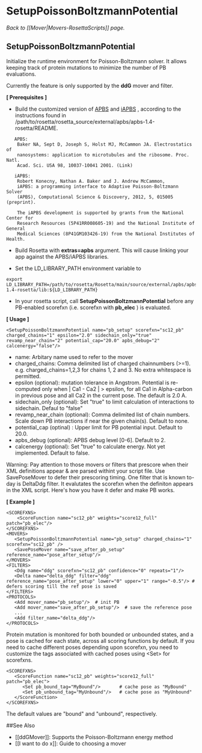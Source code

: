 # SetupPoissonBoltzmannPotential
*Back to [[Mover|Movers-RosettaScripts]] page.*
## SetupPoissonBoltzmannPotential

Initialize the runtime environment for Poisson-Boltzmann solver. It allows keeping track of protein mutations to minimize the number of PB evaluations.

Currently the feature is only supported by the **ddG** mover and filter.

**[ Prerequisites ]**

-   Build the customized version of [APBS](http://www.poissonboltzmann.org) and [iAPBS](http://mccammon.ucsd.edu/iapbs) , according to the instructions found in /path/to/rosetta/rosetta\_source/external/apbs/apbs-1.4-rosetta/README.

<!-- -->

       APBS:
        Baker NA, Sept D, Joseph S, Holst MJ, McCammon JA. Electrostatics of 
        nanosystems: application to microtubules and the ribosome. Proc. Natl. 
        Acad. Sci. USA 98, 10037-10041 2001. (Link)

       iAPBS:
        Robert Konecny, Nathan A. Baker and J. Andrew McCammon, 
        iAPBS: a programming interface to Adaptive Poisson-Boltzmann Solver 
        (APBS), Computational Science & Discovery, 2012, 5, 015005 (preprint).

        The iAPBS development is supported by grants from the National Center for 
        Research Resources (5P41RR008605-19) and the National Institute of General 
        Medical Sciences (8P41GM103426-19) from the National Institutes of Health. 

-   Build Rosetta with **extras=apbs** argument. This will cause linking your app against the APBS/iAPBS libraries.

-   Set the LD\_LIBRARY\_PATH environment variable to

<!-- -->

    export LD_LIBRARY_PATH=/path/to/rosetta/Rosetta/main/source/external/apbs/apbs-1.4-rosetta/lib:${LD_LIBRARY_PATH}

-   In your rosetta script, call **SetupPoissonBoltzmannPotential** before any PB-enabled scorefxn (i.e. scorefxn with **pb\_elec** ) is evaluated.

**[ Usage ]**

    <SetupPoissonBoltzmannPotential name="pb_setup" scorefxn="sc12_pb" charged_chains="1" epsilon="2.0" sidechain_only="true" revamp_near_chain="2" potential_cap="20.0" apbs_debug="2" calcenergy="false"/>

-   name: Arbitary name used to refer to the mover
-   charged\_chains: Comma delimited list of charged chainnumbers (\>=1). e.g. charged\_chains=1,2,3 for chains 1, 2 and 3. No extra whitespace is permitted.
-   epsilon (optional): mutation tolerance in Angstrom. Potential is re-computed only when | Ca1 - Ca2 | \> epsilon, for all Ca1 in Alpha-carbon in previous pose and all Ca2 in the current pose. The default is 2.0 A.
-   sidechain\_only (optional): Set "true" to limit calculation of interactions to sidechain. Defaul to "false"
-   revamp\_near\_chain (optional): Comma delimited list of chain numbers. Scale down PB interactions if near the given chain(s). Default to none.
-   potential\_cap (optinal) : Upper limit for PB potential input. Default to 20.0.
-   apbs\_debug (optional): APBS debug level [0-6]. Default to 2.
-   calcenergy (optional): Set "true" to calculate energy. Not yet implemented. Default to false.

Warning: Pay attention to those movers or filters that prescore when their XML definitions appear & are parsed withint your script file. Use SavePoseMover to defer their prescoring timing. One filter that is known to-day is DeltaDdg filter. It evalutates the scorefxn when the definiton appears in the XML script. Here's how you have it defer and make PB works.

**[ Example ]**

    <SCOREFXNS>
        <ScoreFunction name="sc12_pb" weights="score12_full" patch="pb_elec"/>
    </SCOREFXNS>
    <MOVERS>
       <SetupPoissonBoltzmannPotential name="pb_setup" charged_chains="1" scorefxn="sc12_pb" />
       <SavePoseMover name="save_after_pb_setup" reference_name="pose_after_setup"/> 
    </MOVERS>
    <FILTERS>
       <Ddg name="ddg" scorefxn="sc12_pb" confidence="0" repeats="1"/>
       <Delta name="delta_ddg" filter="ddg"  reference_name="pose_after_setup" lower="0" upper="1" range="-0.5"/> # defers scoring till the ref pose is saved
    </FILTERS>
    <PROTOCOLS>
       <Add mover_name="pb_setup"/>  # init PB
       <Add mover_name="save_after_pb_setup"/>  # save the reference pose
       ...
       <Add filter_name="delta_ddg"/>
    </PROTOCOLS>

Protein mutation is monitored for both bounded or unbounded states, and a pose is cached for each state, across all scoring functions by default. If you need to cache different poses depending upon scorefxn, you need to customize the tags associated with cached poses using \<Set\> for scorefxns.

    <SCOREFXNS>
       <ScoreFunction name="sc12_pb" weights="score12_full" patch="pb_elec">
          <Set pb_bound_tag="MyBound"/>       # cache pose as "MyBound"
          <Set pb_unbound_tag="MyUnbound"/>   # cache pose as "MyUnbound"
       </ScoreFunction>
    </SCOREFXNS>

The default values are "bound" and "unbound", respectively.

##See Also

* [[ddGMover]]: Supports the Poisson-Boltzmann energy method
* [[I want to do x]]: Guide to choosing a mover
